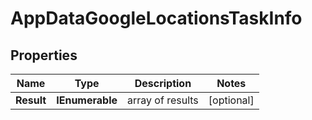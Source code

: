 # AppDataGoogleLocationsTaskInfo


## Properties

| Name | Type | Description | Notes |
|------------ | ------------- | ------------- | -------------|
**Result** | **IEnumerable<AppDataGoogleLocationsResultInfo>** | array of results |[optional]|